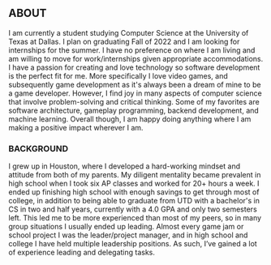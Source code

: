 ## ABOUT

I am currently a student studying Computer Science at the University of Texas at Dallas. I plan on graduating Fall of 2022 and I am looking for internships for the summer. I have no preference on where I am living and am willing to move for work/internships given appropriate accommodations. I have a passion for creating and love technology so software development is the perfect fit for me. More specifically I love video games, and subsequently game development as it's always been a dream of mine to be a game developer. However, I find joy in many aspects of computer science that involve problem-solving and critical thinking. Some of my favorites are software architecture, gameplay programming, backend development, and machine learning. Overall though, I am happy doing anything where I am making a positive impact wherever I am.

### BACKGROUND

I grew up in Houston, where I developed a hard-working mindset and attitude from both of my parents. My diligent mentality became prevalent in high school when I took six AP classes and worked for 20+ hours a week. I ended up finishing high school with enough savings to get through most of college, in addition to being able to graduate from UTD with a bachelor's in CS in two and half years, currently with a 4.0 GPA and only two semesters left. This led me to be more experienced than most of my peers, so in many group situations I usually ended up leading. Almost every game jam or school project I was the leader/project manager, and in high school and college I have held multiple leadership positions. As such, I’ve gained a lot of experience leading and delegating tasks.
